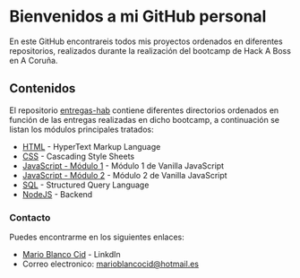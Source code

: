 # Bienvenidos a mi GitHub personal

En este GitHub encontrareis todos mis proyectos ordenados en diferentes repositorios, realizados durante la realización del bootcamp de Hack A Boss en A Coruña.

## Contenidos

El repositorio [entregas-hab](https://github.com/Marioblancocid/entregas-hab) contiene diferentes directorios ordenados en función de las entregas realizadas en dicho bootcamp, a continuación se listan los módulos principales tratados:

* [HTML](https://github.com/Marioblancocid/entregas-hab/tree/master/html) - HyperText Markup Language
* [CSS](https://github.com/Marioblancocid/entregas-hab/tree/master/CSS) - Cascading Style Sheets
* [JavaScript - Módulo 1](https://github.com/Marioblancocid/entregas-hab/tree/master/JS) - Módulo 1 de Vanilla JavaScript
* [JavaScript - Módulo 2](https://github.com/Marioblancocid/entregas-hab/tree/master/JS-2/) - Módulo 2 de Vanilla JavaScript
* [SQL](https://github.com/Marioblancocid/entregas-hab/tree/master/SQL) - Structured Query Language
* [NodeJS](https://github.com/Marioblancocid/entregas-hab/tree/master/backend) - Backend


### Contacto

Puedes encontrarme en los siguientes enlaces:
* [Mario Blanco Cid](https://www.linkedin.com/in/mario-blanco-cid-62098519b/) - LinkdIn
* Correo electronico: marioblancocid@hotmail.es